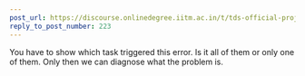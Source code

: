 ```yaml
---
post_url: https://discourse.onlinedegree.iitm.ac.in/t/tds-official-project1-discrepencies/171141/224
reply_to_post_number: 223
---
```

You have to show which task triggered this error. Is it all of them or only one of them. Only then we can diagnose what the problem is.
